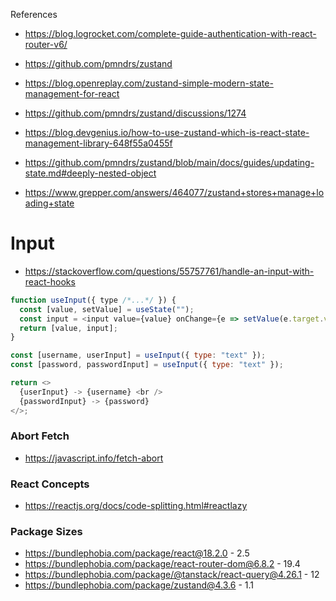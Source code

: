References

- https://blog.logrocket.com/complete-guide-authentication-with-react-router-v6/
- https://github.com/pmndrs/zustand
- https://blog.openreplay.com/zustand-simple-modern-state-management-for-react

- https://github.com/pmndrs/zustand/discussions/1274
- https://blog.devgenius.io/how-to-use-zustand-which-is-react-state-management-library-648f55a0455f
- https://github.com/pmndrs/zustand/blob/main/docs/guides/updating-state.md#deeply-nested-object

- https://www.grepper.com/answers/464077/zustand+stores+manage+loading+state

# Input

- https://stackoverflow.com/questions/55757761/handle-an-input-with-react-hooks

```js
function useInput({ type /*...*/ }) {
  const [value, setValue] = useState("");
  const input = <input value={value} onChange={e => setValue(e.target.value)} type={type} />;
  return [value, input];
}

const [username, userInput] = useInput({ type: "text" });
const [password, passwordInput] = useInput({ type: "text" });

return <>
  {userInput} -> {username} <br />
  {passwordInput} -> {password}
</>;
```

### Abort Fetch

- https://javascript.info/fetch-abort

### React Concepts

- https://reactjs.org/docs/code-splitting.html#reactlazy

### Package Sizes

- https://bundlephobia.com/package/react@18.2.0 - 2.5
- https://bundlephobia.com/package/react-router-dom@6.8.2 - 19.4
- https://bundlephobia.com/package/@tanstack/react-query@4.26.1 - 12
- https://bundlephobia.com/package/zustand@4.3.6 - 1.1
